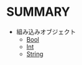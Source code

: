 # SUMMARY

* 組み込みオブジェクト
    * [Bool](docs/Bool.md)
    * [Int](docs/Int.md)
    * [String](docs/String.md)
